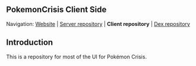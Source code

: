 ## PokemonCrisis Client Side

Navigation: [Website][1] | [Server repository][2] | **Client repository** | [Dex repository][3]

  [1]: http://pokemoncrisis.com/
  [2]: https://github.com/PokemonCrisis/PokemonCrisis-Server
  [3]: https://github.com/PokemonCrisis/PokeDex

Introduction
------------------------------------------------------------------------

This is a repository for most of the UI for Pokémon Crisis.

